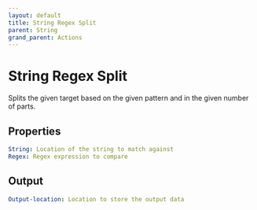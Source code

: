 ```yaml
---
layout: default
title: String Regex Split
parent: String
grand_parent: Actions
---
```

# String Regex Split
Splits the given target based on the given pattern and in the given number of parts.

## Properties
```yaml
String: Location of the string to match against
Regex: Regex expression to compare
```

## Output
```yaml
Output-location: Location to store the output data
```
